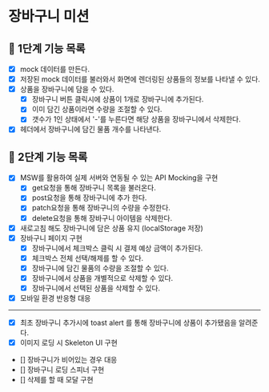 # 장바구니 미션

## 📝 1단계 기능 목록

- [x] mock 데이터를 만든다.
- [x] 저장된 mock 데이터를 불러와서 화면에 렌더링된 상품들의 정보를 나타낼 수 있다.
- [x] 상품을 장바구니에 담을 수 있다.
  - [x] 장바구니 버튼 클릭시에 상품이 1개로 장바구니에 추가된다.
  - [x] 이미 담긴 상품이라면 수량을 조절할 수 있다.
  - [x] 갯수가 1인 상태에서 '-'를 누른다면 해당 상품을 장바구니에서 삭제한다.
- [x] 헤더에서 장바구니에 담긴 물품 개수를 나타낸다.

## 📝 2단계 기능 목록

- [x] MSW를 활용하여 실제 서버와 연동될 수 있는 API Mocking을 구현
  - [x] get요청을 통해 장바구니 목록을 불러온다.
  - [x] post요청을 통해 장바구니에 추가 한다.
  - [x] patch요청을 통해 장바구니의 수량을 수정한다.
  - [x] delete요청을 통해 장바구니 아이템을 삭제한다.
- [x] 새로고침 해도 장바구니에 담은 상품 유지 (localStorage 저장)
- [x] 장바구니 페이지 구현
  - [x] 장바구니에서 체크박스 클릭 시 결제 예상 금액이 추가된다.
  - [x] 체크박스 전체 선택/해제를 할 수 있다.
  - [x] 장바구니에 담긴 물품의 수량을 조절할 수 있다.
  - [x] 장바구니에서 상품을 개별적으로 삭제할 수 있다.
  - [x] 장바구니에서 선택된 상품을 삭제할 수 있다.
- [x] 모바일 환경 반응형 대응

---

- [x] 최초 장바구니 추가시에 toast alert 를 통해 장바구니에 상품이 추가됐음을 알려준다.
- [x] 이미지 로딩 시 Skeleton UI 구현
- [] 장바구니가 비어있는 경우 대응
- [] 장바구니 로딩 스피너 구현
- [] 삭제를 할 때 모달 구현
